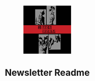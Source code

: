 <p align="center">
  <a href="https://open-source-cookbook.netlify.com/" target="_blank" rel="noopener noreferrer">
    <img alt="Open-Source-Cookbook" src="../../../public/assets/newslettercover.jpeg" width="150" height="150" />
  </a>
</p>
<h1 align="center">
  Newsletter Readme
</h1>
